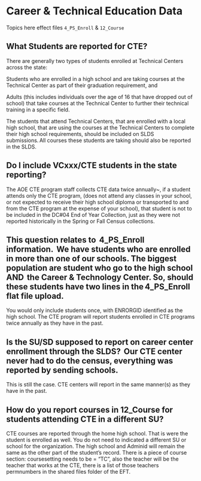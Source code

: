 # Career & Technical Education Data 

Topics here effect files `4_PS_Enroll` & `12_Course`
  

## What Students are reported for CTE?  

There are generally two types of students enrolled at Technical Centers across the state: 

Students who are enrolled in a high school and are taking courses at the Technical Center as part of their graduation requirement, and 

Adults (this includes individuals over the age of 16 that have dropped out of school) that take courses at the Technical Center to further their technical training in a specific field. 

The students that attend Technical Centers, that are enrolled with a local high school, that are using the courses at the Technical Centers to complete their high school requirements, should be included on SLDS submissions. All courses these students are taking should also be reported in the SLDS. 

 

## Do I include VCxxx/CTE students in the state reporting? 

The AOE CTE program staff collects CTE data twice annually~, if a student attends only the CTE program,  (does not attend any classes in your school, or not expected to receive their high school diploma or transported to and from the CTE program at the expense of your school), that student is not to be included in the DC#04 End of Year Collection, just as they were not reported historically in the Spring or Fall Census collections. 

 

## This question relates to  4_PS_Enroll  information.  We have students who are enrolled in more than one of our schools. The biggest population are student who go to the high school AND  the Career & Technology Center.  So, should these students have two lines in the 4_PS_Enroll flat file upload.  

You would only include students once, with ENRORGID identified as the high school. The CTE program will report students enrolled in CTE programs twice annually as they have in the past. 

 

## Is the SU/SD supposed to report on career center enrollment through the SLDS?  Our CTE center never had to do the census, everything was reported by sending schools. 

This is still the case. CTE centers will report in the same manner(s) as they have in the past.  

 

## How do you report courses in 12_Course for students attending CTE in a different SU?  

CTE courses are reported through the home high school. That is were the student is enrolled as well. You do not need to indicated a different SU or school for the organization. The high school and Adminid will remain the same as the other part of the student’s record. There is a piece of course section: coursesetting needs to be = “TC”, also the teacher will be the teacher that works at the CTE, there is a list of those teachers permnumbers in the shared files folder of the EFT. 